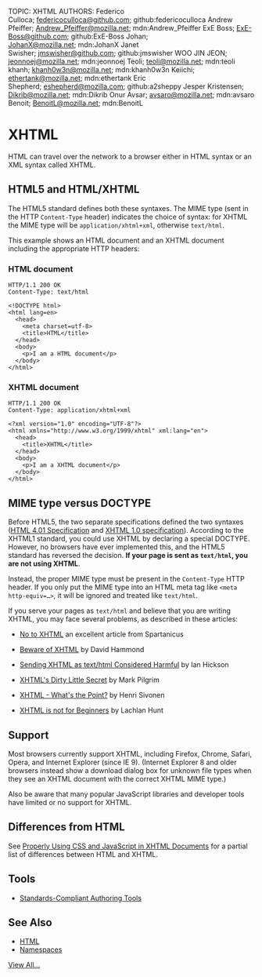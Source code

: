 TOPIC: XHTML
AUTHORS: Federico Culloca; federicoculloca@github.com; github:federicoculloca
         Andrew Pfeiffer; Andrew_Pfeiffer@mozilla.net; mdn:Andrew_Pfeiffer
         ExE Boss; ExE-Boss@github.com; github:ExE-Boss
         Johan; JohanX@mozilla.net; mdn:JohanX
         Janet Swisher; jmswisher@github.com; github:jmswisher
         WOO JIN JEON; jeonnoej@mozilla.net; mdn:jeonnoej
         Teoli; teoli@mozilla.net; mdn:teoli
         khanh; khanh0w3n@mozilla.net; mdn:khanh0w3n
         Keiichi; ethertank@mozilla.net; mdn:ethertank
         Eric Shepherd; eshepherd@mozilla.com; github:a2sheppy
         Jesper Kristensen; Dikrib@mozilla.net; mdn:Dikrib
         Onur Avsar; avsaro@mozilla.net; mdn:avsaro
         Benoit; BenoitL@mozilla.net; mdn:BenoitL

# XHTML

HTML can travel over the network to a browser either in HTML syntax or an XML syntax called XHTML.

## HTML5 and HTML/XHTML

The HTML5 standard defines both these syntaxes.  The MIME type
(sent in the HTTP `Content-Type` header) indicates the choice of syntax: for XHTML the MIME
type will be  `application/xhtml+xml`, otherwise `text/html`.

This example shows an HTML document and an XHTML document including the appropriate HTTP headers:

### HTML document

```http
HTTP/1.1 200 OK
Content-Type: text/html

<!DOCTYPE html>
<html lang=en>
  <head>
    <meta charset=utf-8>
    <title>HTML</title>
  </head>
  <body>
    <p>I am a HTML document</p>
  </body>
</html>
```

### XHTML document

```http
HTTP/1.1 200 OK
Content-Type: application/xhtml+xml

<?xml version="1.0" encoding="UTF-8"?>
<html xmlns="http://www.w3.org/1999/xhtml" xml:lang="en">
  <head>
    <title>XHTML</title>
  </head>
  <body>
    <p>I am a XHTML document</p>
  </body>
</html>
```

## MIME type versus DOCTYPE

Before HTML5, the two separate specifications defined the two syntaxes
([HTML 4.01 Specification](https://www.w3.org/TR/html401/) and [XHTML 1.0 specification](https://www.w3.org/TR/xhtml1)).
According to the XHTML1 standard,
you could use XHTML by declaring a special DOCTYPE. However, no browsers have ever implemented this,
and the HTML5 standard has reversed the decision.
**If your page is sent as `text/html`, you are not using XHTML**.

Instead, the proper MIME type must be present in the `Content-Type` HTTP header. If you only put the
MIME type into an HTML meta tag like `<meta http-equiv=…>`, it will be ignored and treated like `text/html`.

If you serve your pages as `text/html` and believe that you are writing XHTML, you may face several
problems, as described in these articles:

- [No to XHTML](http://www.spartanicus.utvinternet.ie/no-xhtml.htm) an excellent article from Spartanicus

- [Beware of XHTML](http://www.webdevout.net/articles/beware-of-xhtml) by David Hammond

- [Sending XHTML as text/html Considered Harmful](http://www.hixie.ch/advocacy/xhtml) by Ian Hickson

- [XHTML's Dirty Little Secret](http://www.xml.com/pub/a/2003/03/19/dive-into-xml.html) by Mark Pilgrim

- [XHTML - What's the Point?](http://hsivonen.iki.fi/xhtml-the-point/) by Henri Sivonen

- [XHTML is not for Beginners](http://lachy.id.au/log/2005/12/xhtml-beginners) by Lachlan Hunt

## Support

Most browsers currently support XHTML, including Firefox, Chrome, Safari, Opera, and Internet
Explorer (since IE 9). (Internet Explorer 8 and older browsers instead show a download dialog box for
unknown file types when they see an XHTML document with the correct XHTML MIME type.)

Also be aware that many popular JavaScript libraries and
developer tools have limited or no support for XHTML.

## Differences from HTML

See [Properly Using CSS and JavaScript in XHTML Documents](https://wiki.developer.mozilla.org/en-US/docs/Properly_Using_CSS_and_JavaScript_in_XHTML_Documents)
for a partial list of differences between HTML and XHTML.

## Tools

- [Standards-Compliant Authoring Tools](https://wiki.developer.mozilla.org/en-US/docs/Archive/Web/Standards-Compliant_Authoring_Tools)

## See Also

- [HTML](https://wiki.developer.mozilla.org/en-US/docs/Web/HTML)
- [Namespaces](https://wiki.developer.mozilla.org/en-US/docs/Namespaces)

[View All...](https://wiki.developer.mozilla.org/en-US/docs/tag/XHTML)
